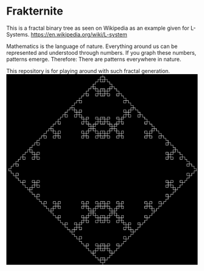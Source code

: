 # Frakternite
This is a fractal binary tree as seen on Wikipedia as an example given for L-Systems. https://en.wikipedia.org/wiki/L-system

Mathematics is the language of nature. Everything around us can be represented and understood through numbers. If you graph these numbers, patterns emerge. Therefore: There are patterns everywhere in nature.

This repository is for playing around with such fractal generation.
![fractal tree](/Fractal%20Tree/image.png) 

